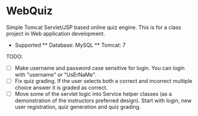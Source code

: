 WebQuiz
=======

Simple Tomcat Servlet/JSP based online quiz engine. This is for a class project in Web application development.

* Supported
** Database: MySQL
** Tomcat: 7

TODO:
- [ ] Make username and password case sensitive for login. You can login with "username" or "UsErNaMe".
- [ ] Fix quiz grading. If the user selects both a correct and incorrect multiple choice answer it is graded as correct.
- [ ] Move some of the servlet logic into Service helper classes (as a demonstration of the instructors preferred design). Start with login, new user registration, quiz generation and quiz grading.
